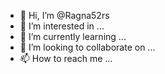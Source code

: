 - 👋 Hi, I’m @Ragna52rs
- 👀 I’m interested in ...
- 🌱 I’m currently learning ...
- 💞️ I’m looking to collaborate on ...
- 📫 How to reach me ...

<!---
Ragna52rs/Ragna52rs is a ✨ special ✨ repository because its `README.md` (this file) appears on your GitHub profile.
You can click the Preview link to take a look at your changes.
--->
